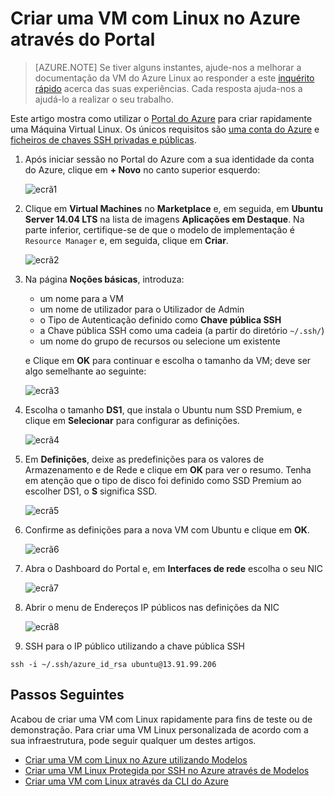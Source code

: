 <properties
    pageTitle="Criar uma VM com Linux através do Portal do Azure | Microsoft Azure"
    description="Crie uma VM com Linux através do Portal do Azure."
    services="virtual-machines-linux"
    documentationCenter=""
    authors="vlivech"
    manager="timlt"
    editor=""
    tags="azure-resource-manager"
/>

<tags
    ms.service="virtual-machines-linux"
    ms.workload="infrastructure-services"
    ms.tgt_pltfrm="vm-linux"
    ms.devlang="na"
    ms.topic="hero-article"
    ms.date="08/18/2016"
    ms.author="v-livech"
/>

# Criar uma VM com Linux no Azure através do Portal

> [AZURE.NOTE] Se tiver alguns instantes, ajude-nos a melhorar a documentação da VM do Azure Linux ao responder a este [inquérito rápido](https://aka.ms/linuxdocsurvey) acerca das suas experiências. Cada resposta ajuda-nos a ajudá-lo a realizar o seu trabalho.

Este artigo mostra como utilizar o [Portal do Azure](https://portal.azure.com/) para criar rapidamente uma Máquina Virtual Linux. Os únicos requisitos são [uma conta do Azure](https://azure.microsoft.com/pricing/free-trial/) e [ficheiros de chaves SSH privadas e públicas](virtual-machines-linux-mac-create-ssh-keys.md).


1. Após iniciar sessão no Portal do Azure com a sua identidade da conta do Azure, clique em **+ Novo** no canto superior esquerdo:

    ![ecrã1](../media/virtual-machines-linux-quick-create-portal/screen1.png)

2. Clique em **Virtual Machines** no **Marketplace** e, em seguida, em **Ubuntu Server 14.04 LTS** na lista de imagens **Aplicações em Destaque**.  Na parte inferior, certifique-se de que o modelo de implementação é `Resource Manager` e, em seguida, clique em **Criar**.

    ![ecrã2](../media/virtual-machines-linux-quick-create-portal/screen2.png)

3. Na página **Noções básicas**, introduza:
    - um nome para a VM
    - um nome de utilizador para o Utilizador de Admin
    - o Tipo de Autenticação definido como **Chave pública SSH**
    - a Chave pública SSH como uma cadeia (a partir do diretório `~/.ssh/`)
    - um nome do grupo de recursos ou selecione um existente

    e Clique em **OK** para continuar e escolha o tamanho da VM; deve ser algo semelhante ao seguinte:

    ![ecrã3](../media/virtual-machines-linux-quick-create-portal/screen3.png)

4. Escolha o tamanho **DS1**, que instala o Ubuntu num SSD Premium, e clique em **Selecionar** para configurar as definições.

    ![ecrã4](../media/virtual-machines-linux-quick-create-portal/screen4.png)

5. Em **Definições**, deixe as predefinições para os valores de Armazenamento e de Rede e clique em **OK** para ver o resumo.  Tenha em atenção que o tipo de disco foi definido como SSD Premium ao escolher DS1, o **S** significa SSD.

    ![ecrã5](../media/virtual-machines-linux-quick-create-portal/screen5.png)

6. Confirme as definições para a nova VM com Ubuntu e clique em **OK**.

    ![ecrã6](../media/virtual-machines-linux-quick-create-portal/screen6.png)

7. Abra o Dashboard do Portal e, em **Interfaces de rede** escolha o seu NIC

    ![ecrã7](../media/virtual-machines-linux-quick-create-portal/screen7.png)

8. Abrir o menu de Endereços IP públicos nas definições da NIC

    ![ecrã8](../media/virtual-machines-linux-quick-create-portal/screen8.png)

9. SSH para o IP público utilizando a chave pública SSH

```
ssh -i ~/.ssh/azure_id_rsa ubuntu@13.91.99.206
```

## Passos Seguintes

Acabou de criar uma VM com Linux rapidamente para fins de teste ou de demonstração. Para criar uma VM Linux personalizada de acordo com a sua infraestrutura, pode seguir qualquer um destes artigos.

- [Criar uma VM com Linux no Azure utilizando Modelos](virtual-machines-linux-cli-deploy-templates.md)
- [Criar uma VM Linux Protegida por SSH no Azure através de Modelos](virtual-machines-linux-create-ssh-secured-vm-from-template.md)
- [Criar uma VM com Linux através da CLI do Azure](virtual-machines-linux-create-cli-complete.md)



<!--HONumber=ago16_HO4-->


